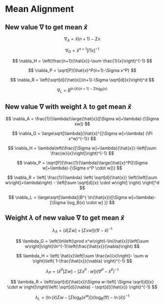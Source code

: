 # Mean Alignment

## New value $\nabla$ to get mean $\hat{x}$

$$
\nabla_A = \hat{x}(n+1)-\Sigma x
$$

$$
\nabla_G = \hat{x}^{n+1}[\Pi x]^{-1}
$$

$$
\nabla_H = \left(\frac{n+1}{\hat{x}}-\sum \frac{1}{x}\right)^{-1}
$$

$$
\nabla_P = \sqrt[P]{\hat{x}^P(n+1)-\Sigma x^P}
$$

$$
\nabla_R = \left(\sqrt[d]{\hat{x}}(n+1)-\Sigma \sqrt[d]{x}\right)^d
$$

$$
\nabla_L = B^{\ln(\hat{x})(n+1)-\Sigma \log_B(x)}
$$

## New value $\nabla$ with weight $\lambda$ to get mean $\hat{x}$

$$
\nabla_A = \frac{1}{\lambda}\large(\hat{x}([\Sigma w]+\lambda)-[\Sigma xw])
$$

$$
\nabla_G = \large\sqrt[\lambda]{\hat{x}^{[\Sigma w]+\lambda} (\Pi x^w)^{-1}}
$$

$$
\nabla_H = \lambda\left(\frac{[\Sigma w]+\lambda}{\hat{x}}-\left[\sum \frac{w}{x}\right]\right)^{-1}
$$

$$
\nabla_P = \sqrt[P]{\frac{1}{\lambda}\large(\hat{x}^P([\Sigma w]+\lambda)-[\Sigma x^P \cdot w])}
$$

$$
\nabla_R = \left[
 \frac{1}{\lambda}
 \left(
  \sqrt[d]{\hat{x}}
  \left(\left[\sum w\right]+\lambda\right) -
   \left[\sum \sqrt[d]{x} \cdot w\right]
 \right)
\right]^d
$$

$$
\nabla_L = \large\sqrt[\lambda]{B^{
 \ln(\hat{x})([\Sigma w]+\lambda)-
 [\Sigma \log_B(x) \cdot w]
}}
$$

## Weight $\lambda$ of new value $\nabla$ to get mean $\hat{x}$

$$
\lambda_A = (\hat{x}[\Sigma w]+[\Sigma xw])(\nabla-\hat{x})^{-1}
$$

$$
\lambda_G = \left(\ln\left(\prod x^w\right)-\ln(\hat{x})\left[\sum w\right]\right)\ln^{-1}\left(\frac{\hat{x}}{\nabla}\right)
$$

$$
\lambda_H = \left(
 \hat{x}\left[\sum \frac{w}{x}\right]-
 \sum w
\right)\left(
 1-\frac{\hat{x}}{\nabla}
\right)^{-1}
$$

$$
\lambda_P = (\hat{x}^P[\Sigma w]-[\Sigma x^P \cdot w])(\nabla^P - \hat{x}^P)^{-1}
$$

$$
\lambda_R = \left(\sqrt[d]{\hat{x}}\Sigma w-\left[
 \Sigma \sqrt[d]{x} \cdot w
\right]\right)\left(
 \sqrt[d]{\nabla} - \sqrt[d]{\hat{x}}
\right)^{-1}
$$

$$
\lambda_L = (\ln(\hat{x})\Sigma w-[
 \Sigma \log_B(x^w)
])(\log_B(\nabla)-\ln(\hat{x}))^{-1}
$$
